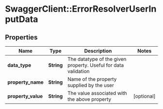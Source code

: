 # SwaggerClient::ErrorResolverUserInputData

## Properties
Name | Type | Description | Notes
------------ | ------------- | ------------- | -------------
**data_type** | **String** | The datatype of the given property. Useful for data validation | 
**property_name** | **String** | Name of the property supplied by the user | 
**property_value** | **String** | The value associated with the above property | [optional] 



